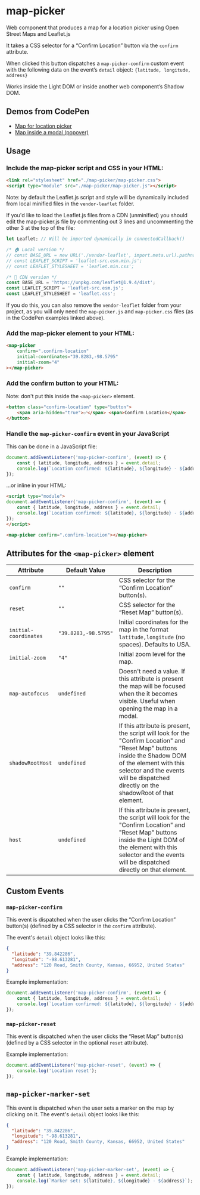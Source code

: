 # map-picker
Web component that produces a map for a location picker using Open Street Maps and Leaflet.js

It takes a CSS selector for a “Confirm Location” button via the `confirm` attribute.

When clicked this button dispatches a `map-picker-confirm` custom event with the following data on the event’s `detail` object: `{latitude, longitude, address}`

Works inside the Light DOM or inside another web component’s Shadow DOM. 

## Demos from CodePen
* [Map for location picker](https://codepen.io/nonsalant/pen/ZYGoJab)
* [Map inside a modal (popover)](https://codepen.io/nonsalant/pen/LEVmjQz)

## Usage

### Include the map-picker script and CSS in your HTML:
```html
<link rel="stylesheet" href="./map-picker/map-picker.css">
<script type="module" src="./map-picker/map-picker.js"></script>
```

Note: by default the Leaflet.js script and style will be dynamically included from local minified files in the `vendor-leaflet` folder.

If you'd like to load the Leaflet.js files from a CDN (unminified) you should edit the map-picker.js file by commenting out 3 lines and uncommenting the other 3 at the top of the file:

```js
let Leaflet; // Will be imported dynamically in connectedCallback()

/* 🏠 Local version */
// const BASE_URL = new URL('./vendor-leaflet', import.meta.url).pathname;
// const LEAFLET_SCRIPT = 'leaflet-src.esm.min.js';
// const LEAFLET_STYLESHEET = 'leaflet.min.css';

/* 🔗 CDN version */
const BASE_URL = 'https://unpkg.com/leaflet@1.9.4/dist';
const LEAFLET_SCRIPT = 'leaflet-src.esm.js';
const LEAFLET_STYLESHEET = 'leaflet.css';
```
If you do this, you can also remove the `vendor-leaflet` folder from your project, as you will only need the `map-picker.js` and `map-picker.css` files (as in the CodePen examples linked above).

### Add the map-picker element to your HTML:
```html
<map-picker 
	confirm=".confirm-location" 
	initial-coordinates="39.8283,-98.5795"
	initial-zoom="4"
></map-picker>
```

### Add the confirm button to your HTML:
Note: don't put this inside the `<map-picker>` element. 
```html
<button class="confirm-location" type="button">
    <span aria-hidden="true">✅</span> <span>Confirm Location</span>
</button>
```

### Handle the `map-picker-confirm` event in your JavaScript
This can be done in a JavaScript file:
```js
document.addEventListener('map-picker-confirm', (event) => {
    const { latitude, longitude, address } = event.detail;
    console.log(`Location confirmed: ${latitude}, ${longitude} - ${address}`);
});
```
...or inline in your HTML:
```html
<script type="module">
document.addEventListener('map-picker-confirm', (event) => {
    const { latitude, longitude, address } = event.detail;
    console.log(`Location confirmed: ${latitude}, ${longitude} - ${address}`);
});
</script>

<map-picker confirm=".confirm-location"></map-picker>
```

## Attributes for the `<map-picker>` element

| Attribute              | Default Value | Description                                                                 |
|------------------------|---------------|-----------------------------------------------------------------------------|
| `confirm`              | `""`              | CSS selector for the “Confirm Location” button(s).                            |
| `reset`                | `""`              | CSS selector for the “Reset Map” button(s).                               |
| `initial-coordinates`  | `"39.8283,-98.5795"` | Initial coordinates for the map in the format `latitude,longitude` (no spaces). Defaults to USA.        |
| `initial-zoom`         | `"4"`           | Initial zoom level for the map.                                            |
| `map-autofocus`       | `undefined`       | Doesn't need a value. If this attribute is present the map will be focused when the it becomes visible. Useful when opening the map in a modal.        |
| `shadowRootHost` | `undefined`       | If this attribute is present, the script will look for the "Confirm Location" and "Reset Map" buttons inside the Shadow DOM of the element with this selector and the events will be dispatched directly on the shadowRoot of that element. |
| `host` | `undefined`       | If this attribute is present, the script will look for the "Confirm Location" and "Reset Map" buttons inside the Light DOM of the element with this selector and the events will be dispatched directly on that element. |


## Custom Events

### `map-picker-confirm`
This event is dispatched when the user clicks the “Confirm Location” button(s) (defined by a CSS selector in the `confirm` attribute).

The event's `detail` object looks like this:
```json
{
  "latitude": "39.842286",
  "longitude": "-98.613281",
  "address": "120 Road, Smith County, Kansas, 66952, United States"
}
```
Example implementation:
```js
document.addEventListener('map-picker-confirm', (event) => {
    const { latitude, longitude, address } = event.detail;
    console.log(`Location confirmed: ${latitude}, ${longitude} - ${address}`);
});
```

### `map-picker-reset`
This event is dispatched when the user clicks the “Reset Map” button(s) (defined by a CSS selector in the optional `reset` attribute). 

Example implementation:
```js
document.addEventListener('map-picker-reset', (event) => {
    console.log('Location reset');
});
```

## `map-picker-marker-set`
This event is dispatched when the user sets a marker on the map by clicking on it. The event's `detail` object looks like this:
```json
{
  "latitude": "39.842286",
  "longitude": "-98.613281",
  "address": "120 Road, Smith County, Kansas, 66952, United States"
}
```
Example implementation:
```js
document.addEventListener('map-picker-marker-set', (event) => {
    const { latitude, longitude, address } = event.detail;
    console.log(`Marker set: ${latitude}, ${longitude} - ${address}`);
});
```
